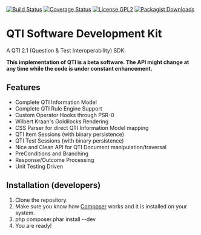[![Build Status](https://travis-ci.org/oat-sa/qti-sdk.svg?branch=master)](https://travis-ci.org/oat-sa/qti-sdk)
[![Coverage Status](https://coveralls.io/repos/oat-sa/qti-sdk/badge.png)](https://coveralls.io/r/oat-sa/qti-sdk)
[![License GPL2](http://img.shields.io/badge/licence-gpl2-blue.svg)](http://www.gnu.org/licenses/gpl-2.0.html)
[![Packagist Downloads](http://img.shields.io/packagist/dt/qtism/qtism.svg)](https://packagist.org/packages/qtism/qtism)

QTI Software Development Kit
============================

A QTI 2.1 (Question &amp; Test Interoperability) SDK.

__This implementation of QTI is a beta software. The API might change at any time while the code is under constant enhancement.__

Features
--------------------------

* Complete QTI Information Model
* Complete QTI Rule Engine Support
* Custom Operator Hooks through PSR-0
* Wilbert Kraan's Goldilocks Rendering
* CSS Parser for direct QTI Information Model mapping
* QTI Item Sessions (with binary persistence)
* QTI Test Sessions (with binary persistence)
* Nice and Clean API for QTI Document manipulation/traversal
* PreConditions and Branching
* Response/Outcome Processing
* Unit Testing Driven

Installation (developers)
--------------------------

1. Clone the repository.
2. Make sure you know how [Composer](https://getcomposer.org/download/) works and it is installed on your system.
3. php composer.phar install --dev
4. You are ready!
